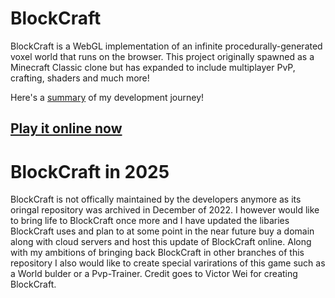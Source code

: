 # BlockCraft

BlockCraft is a WebGL implementation of an infinite procedurally-generated voxel world that runs on the browser. This project originally spawned as a Minecraft Classic clone but has expanded to include multiplayer PvP, crafting, shaders and much more!

Here's a [summary](https://victorwei.com/blog/blockcraft.pdf) of my development journey!

## [Play it online now](https://miniblox.io)

# BlockCraft in 2025

BlockCraft is not offically maintained by the developers anymore as its oringal repository was archived in December of 2022. I however would like to bring life to BlockCraft once more and I have updated the libaries BlockCraft uses and plan to at some point in the near future buy a domain along with cloud servers and host this update of BlockCraft online. Along with my ambitions of bringing back BlockCraft in other branches of this repository I also would like to create special varirations of this game such as a World bulder or a Pvp-Trainer. Credit goes to Victor Wei for creating BlockCraft.
